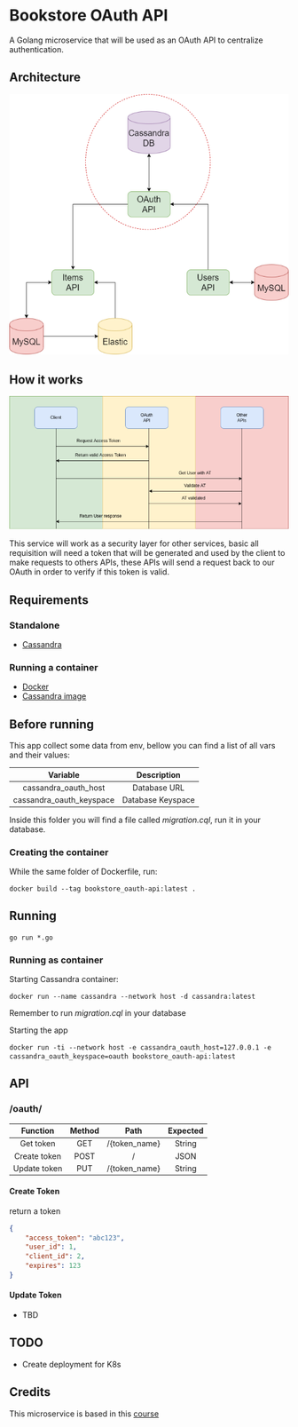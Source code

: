 # Bookstore OAuth API
 
A Golang microservice that will be used as an OAuth API to centralize authentication.

## Architecture

![Arch](./miscs/oauth.png)

## How it works

![OAuth](./miscs/oauth_system.png)

This service will work as a security layer for other services, basic all requisition will need a token that will be generated and used by the client to make requests to others APIs, these APIs will send a request back to our OAuth in order to verify if this token is valid.

## Requirements

### Standalone

* [Cassandra](https://cassandra.apache.org/_/index.html)

### Running a container

* [Docker](https://docs.docker.com/get-docker/)
* [Cassandra image](https://hub.docker.com/_/cassandra)

## Before running

This app collect some data from env, bellow you can find a list of all vars and their values:

|         Variable          |    Description    |
|:-------------------------:|:-----------------:|
|   cassandra_oauth_host    |   Database URL    |
| cassandra_oauth_keyspace  | Database Keyspace |

Inside this folder you will find a file called *migration.cql*, run it in your database.

### Creating the container

While the same folder of Dockerfile, run:

``` shell
docker build --tag bookstore_oauth-api:latest .
```

## Running

``` shell
go run *.go
```

### Running as container

Starting Cassandra container:

``` shell
docker run --name cassandra --network host -d cassandra:latest
```

Remember to run *migration.cql* in your database

Starting the app

``` shell
docker run -ti --network host -e cassandra_oauth_host=127.0.0.1 -e cassandra_oauth_keyspace=oauth bookstore_oauth-api:latest
```

## API

### /oauth/

|   Function   | Method |     Path      | Expected |
|:------------:|:------:|:-------------:|:--------:|
|  Get token   |  GET   | /{token_name} |  String  |
| Create token |  POST  |       /       |   JSON   |
| Update token |  PUT   | /{token_name} |  String  |


#### Create Token

return a token

``` json
{
    "access_token": "abc123",
    "user_id": 1,
    "client_id": 2,
    "expires": 123
}
```

#### Update Token

* TBD

## TODO

* Create deployment for K8s

## Credits

This microservice is based in this [course](https://www.udemy.com/course/golang-how-to-design-and-build-rest-microservices-in-go/)